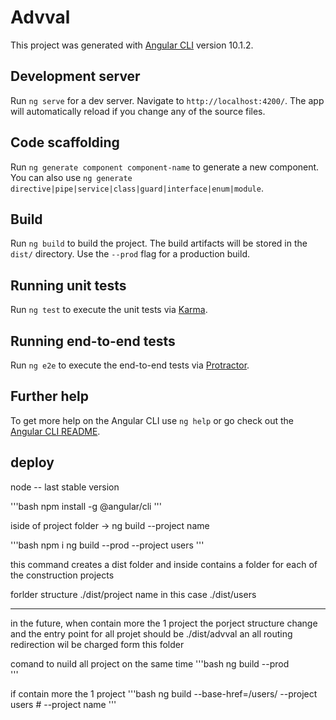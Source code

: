 # Advval

This project was generated with [Angular CLI](https://github.com/angular/angular-cli) version 10.1.2.

## Development server

Run `ng serve` for a dev server. Navigate to `http://localhost:4200/`. The app will automatically reload if you change any of the source files.

## Code scaffolding

Run `ng generate component component-name` to generate a new component. You can also use `ng generate directive|pipe|service|class|guard|interface|enum|module`.

## Build

Run `ng build` to build the project. The build artifacts will be stored in the `dist/` directory. Use the `--prod` flag for a production build.

## Running unit tests

Run `ng test` to execute the unit tests via [Karma](https://karma-runner.github.io).

## Running end-to-end tests

Run `ng e2e` to execute the end-to-end tests via [Protractor](http://www.protractortest.org/).

## Further help

To get more help on the Angular CLI use `ng help` or go check out the [Angular CLI README](https://github.com/angular/angular-cli/blob/master/README.md).

## deploy

node -- last stable version

'''bash
npm install -g @angular/cli
'''

iside of project folder -> ng build --project name

'''bash
npm i
ng build --prod --project users
'''

this command creates a dist folder and inside contains a folder for each of the construction projects

forlder structure ./dist/project name in this case ./dist/users

---

in the future, when contain more the 1 project the porject structure change and the entry point for all projet should be ./dist/advval an all routing redirection wil be charged form this folder

comand to nuild all project on the same time
'''bash
ng build --prod  
'''

if contain more the 1 project
'''bash
ng build --base-href=/users/ --project users # --project name
'''
